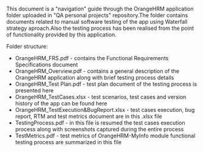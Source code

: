 This document is a "navigation" guide through the OrangeHRM application folder uploaded in "QA personal projects" repository.The folder contains documents related to manual software testing of the app using Waterfall strategy aproach.Also the testing process has been realised from the point of functionality provided by this application.  

Folder structure:

* OrangeHRM_FRS.pdf                         - contains the Functional Requirements Specifications document
* OrangeHRM_Overview.pdf                    - contains a general description of the OrangeHRM application along with brief testing process details 
* OrangeHRM_Test Plan.pdf                   - test plan document of the testing process is presented here
* OrangeHRM_TestCases.xlsx                  - test scenarios, test cases and version history of the app can be found here
* OrangeHRM_TestExecution&BugReport.xlsx    - test cases execution, bug report, RTM and test metrics document are in this .xlsx file
* TestingProcess.pdf                        - in this file is resumed the test cases execution process along with screenshots captured during the entire process
* TestMetrics.pdf                           - test metrics of OrangeHRM-MyInfo module functional testing process are summarized in this file
